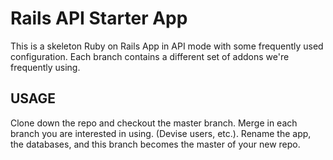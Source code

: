 # Rails API Starter App

This is a skeleton Ruby on Rails App in API mode with some frequently used configuration. Each branch contains a different set of addons we're frequently using.

## USAGE

Clone down the repo and checkout the master branch. Merge in each branch you are interested in using. (Devise users, etc.). Rename the app, the databases, and this branch becomes the master of your new repo.
